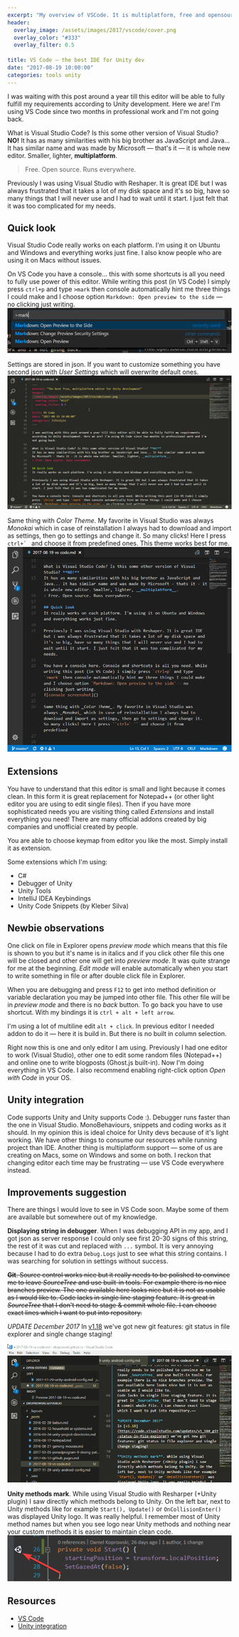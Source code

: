 ```yaml
---
excerpt: "My overview of VSCode. It is multiplatform, free and opensource code editor for Unity development. What's important — constantly improved."
header:
  overlay_image: /assets/images/2017/vscode/cover.png
  overlay_color: "#333"
  overlay_filter: 0.5

title: VS Code — the best IDE for Unity dev
date: "2017-08-19 10:00:00"
categories: tools unity
---
```


I was waiting with this post around a year till this editor will be able to fully fulfill my requirements according to Unity development. Here we are! I'm using VS Code since two months in professional work and I'm not going back.

What is Visual Studio Code? Is this some other version of Visual Studio? **NO!**
It has as many similarities with his big brother as JavaScript and Java... It has similar name and was made by Microsoft — that's it — it is whole new editor. Smaller, lighter, __multiplatform__.
> Free. Open source. Runs everywhere.

Previously I was using Visual Studio with Reshaper. It is great IDE but I was always frustrated that it takes a lot of my disk space and it's so big, have so many things that I will never use and I had to wait until it start. I just felt that it was too complicated for my needs.

## Quick look
Visual Studio Code really works on each platform. I'm using it on Ubuntu and Windows and everything works just fine. I also know people who are using it on Macs without issues.

On VS Code you have a console... this with some shortcuts is all you need to fully use power of this editor. While writing this post (in VS Code) I simply press `ctrl+p` and type `>mark` then console automatically hint me three things I could make and I choose option `Markdown: Open preview to the side` — no clicking just writing.
![console screenshot](/assets/images/2017/vscode/console.png)

Settings are stored in json. If you want to customize something you have second json with *User Settings* which will overwrite default ones.
![settings gif](/assets/images/2017/vscode/settings.gif)

Same thing with _Color Theme_. My favorite in Visual Studio was always _Monokai_ which in case of reinstallation I always had to download and import as settings, then go to settings and change it. So many clicks! Here I press ``ctrl+` `` and choose it from predefined ones. This theme works best for me.
![monokai choose gif](/assets/images/2017/vscode/monokai.gif)



## Extensions
You have to understand that this editor is small and light because it comes clean. In this form it is great replacement for Notepad++ (or other light editor you are using to edit single files). Then if you have more sophisticated needs you are visiting thing called _Extensions_ and install everything you need! There are many official addons created by big companies and unofficial created by people.

You are able to choose keymap from editor you like the most. Simply install it as extension.

Some extensions which I'm using:
* C#
* Debugger of Unity
* Unity Tools
* IntelliJ IDEA Keybindings
* Unity Code Snippets (by Kleber Silva)

## Newbie observations
One click on file in Explorer opens _preview mode_ which means that this file is shown to you but it's name is in italics and if you click other file this one will be closed and other one will get into _preview mode_. It was quite strange for me at the beginning. _Edit mode_ will enable automatically when you start to write something in file or after double click file in Explorer.

When you are debugging and press `F12` to get into method definition or variable declaration you may be jumped into other file. This other file will be in _preview mode_ and there is no _back_ button. To go back you have to use shortcut. With my bindings it is `ctrl + alt + left arrow`.

I'm using a lot of multiline edit `alt + click`. In previous editor I needed addon to do it — here it is build in. But there is no built in column selection.

Right now this is one and only editor I am using. Previously I had one editor to work (Visual Studio), other one to edit some random files (Notepad++) and online one to write blogposts (Ghost.js built-in). Now I'm doing everything in VS Code. I also recommend enabling right-click option _Open with Code_ in your OS.

## Unity integration
Code supports Unity and Unity supports Code :). Debugger runs faster than the one in Visual Studio. MonoBehaviours, snippets and coding works as it should. In my opinion this is ideal choice for Unity devs because of it's light working. We have other things to consume our resources while running project than IDE. Another thing is multiplatform support — some of us are creating on Macs, some on Windows and some on both. I reckon that changing editor each time may be frustrating — use VS Code everywhere instead.

## Improvements suggestion
There are things I would love to see in VS Code soon. Maybe some of them are available but somewhere out of my knowledge.

**Displaying string in debugger**. When I was debugging API in my app, and I got json as server response I could only see first 20-30 signs of this string, the rest of it was cut and replaced with `...` symbol. It is very annoying because I had to do extra `Debug.Logs` just to see what this string contains. I was searching for solution in settings without success.

~~**Git**. Source control works nice but it really needs to be polished to convince me to leave _SourceTree_ and use built-in tools. For example there is no nice branches preview. The one available here looks nice but it is not as usable as I would like to. 
Code lacks in single line staging feature. It is great in _SourceTree_ that I don't need to stage & commit whole file. I can choose exact lines which I want to put into repository.~~

*UPDATE December 2017*
In [v1.18](https://code.visualstudio.com/updates/v1_18#_git-status-in-file-explorer) we've got new git features: git status in file explorer and single change staging!

![VS Code - git improvements](/assets/images/2017/vscode/git.gif)

**Unity methods mark**. While using Visual Studio with Resharper (+Unity plugin) I saw directly which methods belong to Unity. On the left bar, next to Unity methods like for example `Start(), Update()` or `OnCollisionEnter()` was displayed Unity logo. It was really helpful. I remember most  of Unity method names but when you see logo near Unity methods and nothing near your custom methods it is easier to maintain clean code.
![unity methods mark](/assets/images/2017/vscode/vs.png)

## Resources

* [VS Code](https://code.visualstudio.com/)
* [Unity integration](https://code.visualstudio.com/docs/other/unity)
